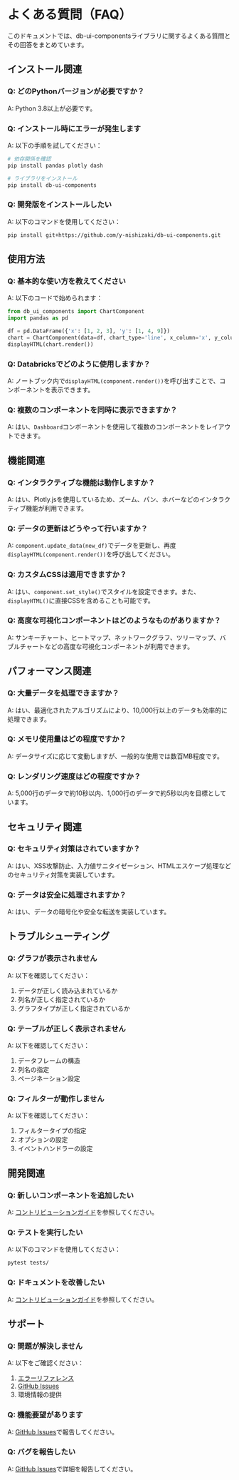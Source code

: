 # よくある質問（FAQ）

このドキュメントでは、db-ui-componentsライブラリに関するよくある質問とその回答をまとめています。

## インストール関連

### Q: どのPythonバージョンが必要ですか？
A: Python 3.8以上が必要です。

### Q: インストール時にエラーが発生します
A: 以下の手順を試してください：
```bash
# 依存関係を確認
pip install pandas plotly dash

# ライブラリをインストール
pip install db-ui-components
```

### Q: 開発版をインストールしたい
A: 以下のコマンドを使用してください：
```bash
pip install git+https://github.com/y-nishizaki/db-ui-components.git
```

## 使用方法

### Q: 基本的な使い方を教えてください
A: 以下のコードで始められます：
```python
from db_ui_components import ChartComponent
import pandas as pd

df = pd.DataFrame({'x': [1, 2, 3], 'y': [1, 4, 9]})
chart = ChartComponent(data=df, chart_type='line', x_column='x', y_column='y')
displayHTML(chart.render())
```

### Q: Databricksでどのように使用しますか？
A: ノートブック内で`displayHTML(component.render())`を呼び出すことで、コンポーネントを表示できます。

### Q: 複数のコンポーネントを同時に表示できますか？
A: はい、`Dashboard`コンポーネントを使用して複数のコンポーネントをレイアウトできます。

## 機能関連

### Q: インタラクティブな機能は動作しますか？
A: はい、Plotly.jsを使用しているため、ズーム、パン、ホバーなどのインタラクティブ機能が利用できます。

### Q: データの更新はどうやって行いますか？
A: `component.update_data(new_df)`でデータを更新し、再度`displayHTML(component.render())`を呼び出してください。

### Q: カスタムCSSは適用できますか？
A: はい、`component.set_style()`でスタイルを設定できます。また、`displayHTML()`に直接CSSを含めることも可能です。

### Q: 高度な可視化コンポーネントはどのようなものがありますか？
A: サンキーチャート、ヒートマップ、ネットワークグラフ、ツリーマップ、バブルチャートなどの高度な可視化コンポーネントが利用できます。

## パフォーマンス関連

### Q: 大量データを処理できますか？
A: はい、最適化されたアルゴリズムにより、10,000行以上のデータも効率的に処理できます。

### Q: メモリ使用量はどの程度ですか？
A: データサイズに応じて変動しますが、一般的な使用では数百MB程度です。

### Q: レンダリング速度はどの程度ですか？
A: 5,000行のデータで約10秒以内、1,000行のデータで約5秒以内を目標としています。

## セキュリティ関連

### Q: セキュリティ対策はされていますか？
A: はい、XSS攻撃防止、入力値サニタイゼーション、HTMLエスケープ処理などのセキュリティ対策を実装しています。

### Q: データは安全に処理されますか？
A: はい、データの暗号化や安全な転送を実装しています。

## トラブルシューティング

### Q: グラフが表示されません
A: 以下を確認してください：
1. データが正しく読み込まれているか
2. 列名が正しく指定されているか
3. グラフタイプが正しく指定されているか

### Q: テーブルが正しく表示されません
A: 以下を確認してください：
1. データフレームの構造
2. 列名の指定
3. ページネーション設定

### Q: フィルターが動作しません
A: 以下を確認してください：
1. フィルタータイプの指定
2. オプションの設定
3. イベントハンドラーの設定

## 開発関連

### Q: 新しいコンポーネントを追加したい
A: [コントリビューションガイド](../development/contributing.md)を参照してください。

### Q: テストを実行したい
A: 以下のコマンドを使用してください：
```bash
pytest tests/
```

### Q: ドキュメントを改善したい
A: [コントリビューションガイド](../development/contributing.md)を参照してください。

## サポート

### Q: 問題が解決しません
A: 以下をご確認ください：
1. [エラーリファレンス](errors.md)
2. [GitHub Issues](https://github.com/y-nishizaki/db-ui-components/issues)
3. 環境情報の提供

### Q: 機能要望があります
A: [GitHub Issues](https://github.com/y-nishizaki/db-ui-components/issues)で報告してください。

### Q: バグを報告したい
A: [GitHub Issues](https://github.com/y-nishizaki/db-ui-components/issues)で詳細を報告してください。